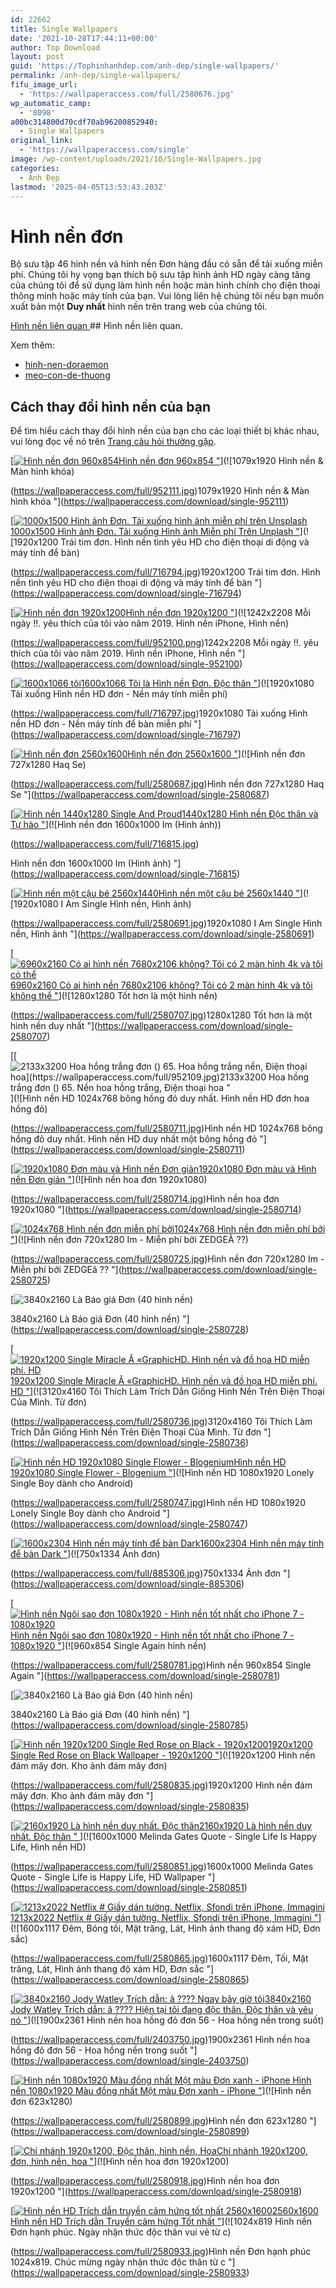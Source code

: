```yaml
---
id: 22662
title: Single Wallpapers
date: '2021-10-28T17:44:11+00:00'
author: Top Download
layout: post
guid: 'https://Tophinhanhdep.com/anh-dep/single-wallpapers/'
permalink: /anh-dep/single-wallpapers/
fifu_image_url:
  - 'https://wallpaperaccess.com/full/2580676.jpg'
wp_automatic_camp:
  - '8098'
a00bc314800d70cdf70ab96200852940:
  - Single Wallpapers
original_link:
  - 'https://wallpaperaccess.com/single'
image: /wp-content/uploads/2021/10/Single-Wallpapers.jpg
categories:
  - Ảnh Đẹp
lastmod: '2025-04-05T13:53:43.203Z'
---
```

# Hình nền đơn

Bộ sưu tập 46 hình nền và hình nền Đơn hàng đầu có sẵn để tải xuống miễn phí. Chúng tôi hy vọng bạn thích bộ sưu tập hình ảnh HD ngày càng tăng của chúng tôi để sử dụng làm hình nền hoặc màn hình chính cho điện thoại thông minh hoặc máy tính của bạn. Vui lòng liên hệ chúng tôi nếu bạn muốn xuất bản một **Duy nhất** hình nền trên trang web của chúng tôi.

[Hình nền liên quan ](#related) ## Hình nền liên quan.

   
 Xem thêm:

   
- [hinh-nen-doraemon](https://tophinhanhdep.com/hinh-nen-dep/hinh-nen-doraemon/)
- [meo-con-de-thuong](https://tophinhanhdep.com/hinh-anh-de-thuong/meo-con-de-thuong/)

## Cách thay đổi hình nền của bạn

Để tìm hiểu cách thay đổi hình nền của bạn cho các loại thiết bị khác nhau, vui lòng đọc về nó trên [Trang câu hỏi thường gặp](https://tophinhanhdep.com/faq/).

  
[[![Hình nền đơn 960x854](https://wallpaperaccess.com/full/2580676.jpg)Hình nền đơn 960x854 "](https://wallpaperaccess.com/download/single-2580676)](![1079x1920 Hình nền & Màn hình khóa)

(https://wallpaperaccess.com/full/952111.jpg)1079x1920 Hình nền &amp; Màn hình khóa "](https://wallpaperaccess.com/download/single-952111)

[[![1000x1500 Hình ảnh Đơn.  Tải xuống hình ảnh miễn phí trên Unsplash](https://wallpaperaccess.com/full/786935.jpg)1000x1500 Hình ảnh Đơn. Tải xuống Hình ảnh Miễn phí Trên Unplash "](https://wallpaperaccess.com/download/single-786935)](![1920x1200 Trái tim đơn.  Hình nền tình yêu HD cho điện thoại di động và máy tính để bàn)

(https://wallpaperaccess.com/full/716794.jpg)1920x1200 Trái tim đơn. Hình nền tình yêu HD cho điện thoại di động và máy tính để bàn "](https://wallpaperaccess.com/download/single-716794)

[[![Hình nền đơn 1920x1200](https://wallpaperaccess.com/full/2580678.jpg)Hình nền đơn 1920x1200 "](https://wallpaperaccess.com/download/single-2580678)](![1242x2208 Mỗi ngày !!.  yêu thích của tôi vào năm 2019. Hình nền iPhone, Hình nền)

(https://wallpaperaccess.com/full/952100.png)1242x2208 Mỗi ngày !!. yêu thích của tôi vào năm 2019. Hình nền iPhone, Hình nền "](https://wallpaperaccess.com/download/single-952100)

[[![1600x1066 tôi](https://wallpaperaccess.com/full/2580679.jpg)1600x1066 Tôi là Hình nền Đơn. Độc thân "](https://wallpaperaccess.com/download/single-2580679)](![1920x1080 Tải xuống Hình nền HD đơn - Nền máy tính miễn phí)

(https://wallpaperaccess.com/full/716797.jpg)1920x1080 Tải xuống Hình nền HD đơn - Nền máy tính để bàn miễn phí "](https://wallpaperaccess.com/download/single-716797)

[[![Hình nền đơn 2560x1600](https://wallpaperaccess.com/full/2580686.jpg)Hình nền đơn 2560x1600 "](https://wallpaperaccess.com/download/single-2580686)](![Hình nền đơn 727x1280 Haq Se)

(https://wallpaperaccess.com/full/2580687.jpg)Hình nền đơn 727x1280 Haq Se "](https://wallpaperaccess.com/download/single-2580687)

[[![Hình nền 1440x1280 Single And Proud](https://wallpaperaccess.com/full/2580689.jpg)1440x1280 Hình nền Độc thân và Tự hào "](https://wallpaperaccess.com/download/single-2580689)](![Hình nền đơn 1600x1000 Im (Hình ảnh))

(https://wallpaperaccess.com/full/716815.jpg)

Hình nền đơn 1600x1000 Im (Hình ảnh) "](https://wallpaperaccess.com/download/single-716815)

 [[![Hình nền một cậu bé 2560x1440](https://wallpaperaccess.com/full/716807.jpg)Hình nền một cậu bé 2560x1440 "](https://wallpaperaccess.com/download/single-716807)](![1920x1080 I Am Single Hình nền, Hình ảnh)

(https://wallpaperaccess.com/full/2580691.jpg)1920x1080 I Am Single Hình nền, Hình ảnh "](https://wallpaperaccess.com/download/single-2580691)

[[![6960x2160 Có ai hình nền 7680x2106 không?  Tôi có 2 màn hình 4k và tôi có thể](https://wallpaperaccess.com/full/1512143.jpg)6960x2160 Có ai hình nền 7680x2106 không? Tôi có 2 màn hình 4k và tôi không thể "](https://wallpaperaccess.com/download/single-1512143)](![1280x1280 Tốt hơn là một hình nền)

(https://wallpaperaccess.com/full/2580707.jpg)1280x1280 Tốt hơn là một hình nền duy nhất "](https://wallpaperaccess.com/download/single-2580707)

[[![2133x3200 Hoa hồng trắng đơn ($) 65.  Hoa hồng trắng nền, Điện thoại hoa](https://wallpaperaccess.com/full/952109.jpg)2133x3200 Hoa hồng trắng đơn ($) 65. Nền hoa hồng trắng, Điện thoại hoa "](https://wallpaperaccess.com/download/single-952109)](![Hình nền HD 1024x768 bông hồng đỏ duy nhất.  Hình nền HD đơn hoa hồng đỏ)

(https://wallpaperaccess.com/full/2580711.jpg)Hình nền HD 1024x768 bông hồng đỏ duy nhất. Hình nền HD duy nhất một bông hồng đỏ "](https://wallpaperaccess.com/download/single-2580711)

[[![1920x1080 Đơn màu và Hình nền Đơn giản](https://wallpaperaccess.com/full/2580712.png)1920x1080 Đơn màu và Hình nền Đơn giản "](https://wallpaperaccess.com/download/single-2580712)](![Hình nền hoa đơn 1920x1080)

(https://wallpaperaccess.com/full/2580714.jpg)Hình nền hoa đơn 1920x1080 "](https://wallpaperaccess.com/download/single-2580714)

[[![1024x768 Hình nền đơn miễn phí bởi](https://wallpaperaccess.com/full/2580719.jpg)1024x768 Hình nền đơn miễn phí bởi "](https://wallpaperaccess.com/download/single-2580719)](![Hình nền đơn 720x1280 Im - Miễn phí bởi ZEDGEÃ ??)

(https://wallpaperaccess.com/full/2580725.jpg)Hình nền đơn 720x1280 Im - Miễn phí bởi ZEDGEâ ?? "](https://wallpaperaccess.com/download/single-2580725)

[![3840x2160 Là Báo giá Đơn (40 hình nền)](https://wallpaperaccess.com/full/2580728.jpg)

3840x2160 Là Báo giá Đơn (40 hình nền) "](https://wallpaperaccess.com/download/single-2580728)

[[![1920x1200 Single Miracle Â «GraphicHD.  Hình nền và đồ họa HD miễn phí.  HD](https://wallpaperaccess.com/full/2105689.jpg)1920x1200 Single Miracle Â «GraphicHD. Hình nền và đồ họa HD miễn phí. HD "](https://wallpaperaccess.com/download/single-2105689)](![3120x4160 Tôi Thích Làm Trích Dẫn Giống Hình Nền Trên Điện Thoại Của Mình.  Từ đơn)

(https://wallpaperaccess.com/full/2580736.jpg)3120x4160 Tôi Thích Làm Trích Dẫn Giống Hình Nền Trên Điện Thoại Của Mình. Từ đơn "](https://wallpaperaccess.com/download/single-2580736)

[[![Hình nền HD 1920x1080 Single Flower - Blogenium](https://wallpaperaccess.com/full/2580741.jpg)Hình nền HD 1920x1080 Single Flower - Blogenium "](https://wallpaperaccess.com/download/single-2580741)](![Hình nền HD 1080x1920 Lonely Single Boy dành cho Android)

(https://wallpaperaccess.com/full/2580747.jpg)Hình nền HD 1080x1920 Lonely Single Boy dành cho Android "](https://wallpaperaccess.com/download/single-2580747)

[[![1600x2304 Hình nền máy tính để bàn Dark](https://wallpaperaccess.com/full/2580751.jpg)1600x2304 Hình nền máy tính để bàn Dark "](https://wallpaperaccess.com/download/single-2580751)](![750x1334 Ảnh đơn)

(https://wallpaperaccess.com/full/885306.jpg)750x1334 Ảnh đơn "](https://wallpaperaccess.com/download/single-885306)

[[![Hình nền Ngôi sao đơn 1080x1920 - Hình nền tốt nhất cho iPhone 7 - 1080x1920](https://wallpaperaccess.com/full/2580755.jpg)Hình nền Ngôi sao đơn 1080x1920 - Hình nền tốt nhất cho iPhone 7 - 1080x1920 "](https://wallpaperaccess.com/download/single-2580755)](![960x854 Single Again hình nền)

(https://wallpaperaccess.com/full/2580781.jpg)Hình nền 960x854 Single Again "](https://wallpaperaccess.com/download/single-2580781)

[![3840x2160 Là Báo giá Đơn (40 hình nền)](https://wallpaperaccess.com/full/2580785.jpg)

3840x2160 Là Báo giá Đơn (40 hình nền) "](https://wallpaperaccess.com/download/single-2580785)

[[![Hình nền 1920x1200 Single Red Rose on Black - 1920x1200](https://wallpaperaccess.com/full/2580813.jpg)1920x1200 Single Red Rose on Black Wallpaper - 1920x1200 "](https://wallpaperaccess.com/download/single-2580813)](![1920x1200 Hình nền đám mây đơn.  Kho ảnh đám mây đơn)

(https://wallpaperaccess.com/full/2580835.jpg)1920x1200 Hình nền đám mây đơn. Kho ảnh đám mây đơn "](https://wallpaperaccess.com/download/single-2580835)

[[![2160x1920 Là hình nền duy nhất.  Độc thân](https://wallpaperaccess.com/full/2580847.jpg)2160x1920 Là hình nền duy nhất. Độc thân " ](https://wallpaperaccess.com/download/single-2580847)](![1600x1000 Melinda Gates Quote - Single Life Is Happy Life, Hình nền HD)

(https://wallpaperaccess.com/full/2580851.jpg)1600x1000 Melinda Gates Quote - Single Life is Happy Life, HD Wallpaper "](https://wallpaperaccess.com/download/single-2580851)

[[![1213x2022 Netflix # Giấy dán tường.  Netflix, Sfondi trên iPhone, Immagini](https://wallpaperaccess.com/full/1332640.jpg)1213x2022 Netflix # Giấy dán tường. Netflix, Sfondi trên iPhone, Immagini "](https://wallpaperaccess.com/download/single-1332640)](![1600x1117 Đêm, Bóng tối, Mặt trăng, Lát, Hình ảnh thang độ xám HD, Đơn sắc)

(https://wallpaperaccess.com/full/2580865.jpg)1600x1117 Đêm, Tối, Mặt trăng, Lát, Hình ảnh thang độ xám HD, Đơn sắc "](https://wallpaperaccess.com/download/single-2580865)

[[![3840x2160 Jody Watley Trích dẫn: â ???? Ngay bây giờ tôi](https://wallpaperaccess.com/full/2580881.jpg)3840x2160 Jody Watley Trích dẫn: â ???? Hiện tại tôi đang độc thân. Độc thân và yêu nó "](https://wallpaperaccess.com/download/single-2580881)](![1900x2361 Hình nền hoa hồng đỏ đơn 56 - Hoa hồng nền trong suốt)

(https://wallpaperaccess.com/full/2403750.jpg)1900x2361 Hình nền hoa hồng đỏ đơn 56 - Hoa hồng nền trong suốt "](https://wallpaperaccess.com/download/single-2403750)

[[![Hình nền 1080x1920 Màu đồng nhất Một màu Đơn xanh - iPhone](https://wallpaperaccess.com/full/2517000.jpg) Hình nền 1080x1920 Màu đồng nhất Một màu Đơn xanh - iPhone "](https://wallpaperaccess.com/download/single-2517000)](![Hình nền đơn 623x1280)

(https://wallpaperaccess.com/full/2580899.jpg)Hình nền đơn 623x1280 "](https://wallpaperaccess.com/download/single-2580899)

[[![Chi nhánh 1920x1200, Độc thân, hình nền, Hoa](https://wallpaperaccess.com/full/2580900.jpg)Chi nhánh 1920x1200, đơn, hình nền, hoa "](https://wallpaperaccess.com/download/single-2580900)](![Hình nền hoa đơn 1920x1200)

(https://wallpaperaccess.com/full/2580918.jpg)Hình nền hoa đơn 1920x1200 "](https://wallpaperaccess.com/download/single-2580918)

[[![Hình nền HD Trích dẫn truyền cảm hứng tốt nhất 2560x1600](https://wallpaperaccess.com/full/716843.jpg)2560x1600 Hình nền HD Trích dẫn Truyền cảm hứng Tốt nhất "](https://wallpaperaccess.com/download/single-716843)](![1024x819 Hình nền Đơn hạnh phúc.  Ngày nhận thức độc thân vui vẻ từ c)

(https://wallpaperaccess.com/full/2580933.jpg)Hình nền Đơn hạnh phúc 1024x819. Chúc mừng ngày nhận thức độc thân từ c "](https://wallpaperaccess.com/download/single-2580933)
